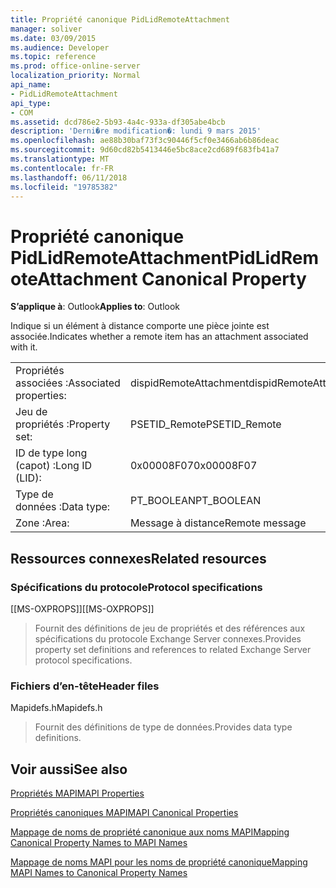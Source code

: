 ```yaml
---
title: Propriété canonique PidLidRemoteAttachment
manager: soliver
ms.date: 03/09/2015
ms.audience: Developer
ms.topic: reference
ms.prod: office-online-server
localization_priority: Normal
api_name:
- PidLidRemoteAttachment
api_type:
- COM
ms.assetid: dcd786e2-5b93-4a4c-933a-df305abe4bcb
description: 'Derni�re modification�: lundi 9 mars 2015'
ms.openlocfilehash: ae88b30baf73f3c90446f5cf0e3466ab6b86deac
ms.sourcegitcommit: 9d60cd82b5413446e5bc8ace2cd689f683fb41a7
ms.translationtype: MT
ms.contentlocale: fr-FR
ms.lasthandoff: 06/11/2018
ms.locfileid: "19785382"
---
```

# <a name="pidlidremoteattachment-canonical-property"></a><span data-ttu-id="151e4-103">Propriété canonique PidLidRemoteAttachment</span><span class="sxs-lookup"><span data-stu-id="151e4-103">PidLidRemoteAttachment Canonical Property</span></span>

  
  
<span data-ttu-id="151e4-104">**S’applique à**: Outlook</span><span class="sxs-lookup"><span data-stu-id="151e4-104">**Applies to**: Outlook</span></span> 
  
<span data-ttu-id="151e4-105">Indique si un élément à distance comporte une pièce jointe est associée.</span><span class="sxs-lookup"><span data-stu-id="151e4-105">Indicates whether a remote item has an attachment associated with it.</span></span>
  
|||
|:-----|:-----|
|<span data-ttu-id="151e4-106">Propriétés associées :</span><span class="sxs-lookup"><span data-stu-id="151e4-106">Associated properties:</span></span>  <br/> |<span data-ttu-id="151e4-107">dispidRemoteAttachment</span><span class="sxs-lookup"><span data-stu-id="151e4-107">dispidRemoteAttachment</span></span>  <br/> |
|<span data-ttu-id="151e4-108">Jeu de propriétés :</span><span class="sxs-lookup"><span data-stu-id="151e4-108">Property set:</span></span>  <br/> |<span data-ttu-id="151e4-109">PSETID_Remote</span><span class="sxs-lookup"><span data-stu-id="151e4-109">PSETID_Remote</span></span>  <br/> |
|<span data-ttu-id="151e4-110">ID de type long (capot) :</span><span class="sxs-lookup"><span data-stu-id="151e4-110">Long ID (LID):</span></span>  <br/> |<span data-ttu-id="151e4-111">0x00008F07</span><span class="sxs-lookup"><span data-stu-id="151e4-111">0x00008F07</span></span>  <br/> |
|<span data-ttu-id="151e4-112">Type de données :</span><span class="sxs-lookup"><span data-stu-id="151e4-112">Data type:</span></span>  <br/> |<span data-ttu-id="151e4-113">PT_BOOLEAN</span><span class="sxs-lookup"><span data-stu-id="151e4-113">PT_BOOLEAN</span></span>  <br/> |
|<span data-ttu-id="151e4-114">Zone :</span><span class="sxs-lookup"><span data-stu-id="151e4-114">Area:</span></span>  <br/> |<span data-ttu-id="151e4-115">Message à distance</span><span class="sxs-lookup"><span data-stu-id="151e4-115">Remote message</span></span>  <br/> |
   
## <a name="related-resources"></a><span data-ttu-id="151e4-116">Ressources connexes</span><span class="sxs-lookup"><span data-stu-id="151e4-116">Related resources</span></span>

### <a name="protocol-specifications"></a><span data-ttu-id="151e4-117">Spécifications du protocole</span><span class="sxs-lookup"><span data-stu-id="151e4-117">Protocol specifications</span></span>

<span data-ttu-id="151e4-118">[[MS-OXPROPS]]</span><span class="sxs-lookup"><span data-stu-id="151e4-118">[[MS-OXPROPS]]</span></span> 
  
> <span data-ttu-id="151e4-119">Fournit des définitions de jeu de propriétés et des références aux spécifications du protocole Exchange Server connexes.</span><span class="sxs-lookup"><span data-stu-id="151e4-119">Provides property set definitions and references to related Exchange Server protocol specifications.</span></span>
    
### <a name="header-files"></a><span data-ttu-id="151e4-120">Fichiers d’en-tête</span><span class="sxs-lookup"><span data-stu-id="151e4-120">Header files</span></span>

<span data-ttu-id="151e4-121">Mapidefs.h</span><span class="sxs-lookup"><span data-stu-id="151e4-121">Mapidefs.h</span></span>
  
> <span data-ttu-id="151e4-122">Fournit des définitions de type de données.</span><span class="sxs-lookup"><span data-stu-id="151e4-122">Provides data type definitions.</span></span>
    
## <a name="see-also"></a><span data-ttu-id="151e4-123">Voir aussi</span><span class="sxs-lookup"><span data-stu-id="151e4-123">See also</span></span>



[<span data-ttu-id="151e4-124">Propriétés MAPI</span><span class="sxs-lookup"><span data-stu-id="151e4-124">MAPI Properties</span></span>](mapi-properties.md)
  
[<span data-ttu-id="151e4-125">Propriétés canoniques MAPI</span><span class="sxs-lookup"><span data-stu-id="151e4-125">MAPI Canonical Properties</span></span>](mapi-canonical-properties.md)
  
[<span data-ttu-id="151e4-126">Mappage de noms de propriété canonique aux noms MAPI</span><span class="sxs-lookup"><span data-stu-id="151e4-126">Mapping Canonical Property Names to MAPI Names</span></span>](mapping-canonical-property-names-to-mapi-names.md)
  
[<span data-ttu-id="151e4-127">Mappage de noms MAPI pour les noms de propriété canonique</span><span class="sxs-lookup"><span data-stu-id="151e4-127">Mapping MAPI Names to Canonical Property Names</span></span>](mapping-mapi-names-to-canonical-property-names.md)

